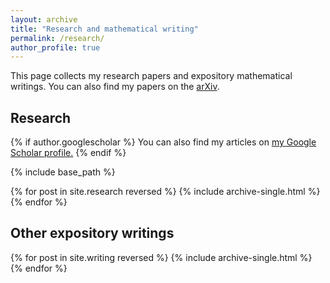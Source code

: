 ```yaml
---
layout: archive
title: "Research and mathematical writing"
permalink: /research/
author_profile: true
---
```


This page collects my research papers and expository mathematical writings. You can also find my papers on the [arXiv](https://arxiv.org/a/longbottom_i_1.html).

## Research

{% if author.googlescholar %}
  You can also find my articles on <u><a href="{{author.googlescholar}}">my Google Scholar profile</a>.</u>
{% endif %}

{% include base_path %}

{% for post in site.research reversed %}
  {% include archive-single.html %}
{% endfor %}

## Other expository writings

{% for post in site.writing reversed %}
  {% include archive-single.html %}
{% endfor %}

